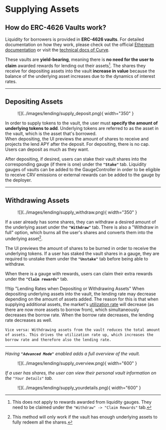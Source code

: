 <h1>Supplying Assets</h1>


## **How do ERC-4626 Vaults work?**

Liquidity for borrowers is provided in **ERC-4626 vaults**. For detailed documentation on how they work, please check out the official [Ethereum documentation](https://ethereum.org/de/developers/docs/standards/tokens/erc-4626/) or visit the [technical docs of Curve](https://docs.curve.fi/lending/contracts/vault/).

These vaults are **yield-bearing**, meaning there is **no need for the user to claim** awarded rewards for lending out their assets[^1]. The shares they receive for depositing assets into the vault **increase in value** because the balance of the underlying asset increases due to the dynamics of interest rates.

[^1]: This does not apply to rewards awarded from liquidity gauges. They need to be claimed under the `"Withdraw" -> "Claim Rewards"` tab.


---


## **Depositing Assets**

<figure markdown="span">
  ![](../images/lending/supply_deposit.png){ width="350" }
  <figcaption></figcaption>
</figure>

In order to supply tokens to the vault, the user must **specify the amount of underlying tokens to add**. Underlying tokens are referred to as the asset in the vault, which is the asset that's borrowed.  
When depositing, the UI previews the amount of shares to receive and projects the lend APY after the deposit. For depositing, there is no cap. Users can deposit as much as they want. 

After depositing, if desired, users can stake their vault shares into the corresponding gauge (if there is one) under the **`"Stake"`** tab. Liquidity gauges of vaults can be added to the GaugeController in order to be eligible to receive CRV emissions or external rewards can be added to the gauge by the deployer.


---


## **Withdrawing Assets**

<figure markdown="span">
  ![](../images/lending/supply_withdraw.png){ width="350" }
  <figcaption></figcaption>
</figure>

If a user already has some shares, they can withdraw a desired amount of the underlying asset under the **`"Withdraw"`** tab. There is also a "Withdraw in full" option, which burns all the user's shares and converts them into the underlying asset[^2]. 

The UI previews the amount of shares to be burned in order to receive the underlying tokens. If a user has staked the vault shares in a gauge, they are required to unstake them under the **`"Unstake"`** tab before being able to withdraw.

When there is a gauge with rewards, users can claim their extra rewards under the **`"Claim rewards"`** tab. 

[^2]: This method will only work if the vault has enough underlying assets to fully redeem all the shares. 

!!!tip "Lending Rates when Depositing or Withdrawing Assets"
    When depositing underlying assets into the vault, the lending rate may decrease depending on the amount of assets added. The reason for this is that when supplying additional assets, the market's [utilization rate](./understanding-lending.md#utilization-rate) will decrease (as there are now more assets to borrow from), which simultaneously decreases the borrow rate. When the borrow rate decreases, the lending rate decreases as well.

    Vice versa: Withdrawing assets from the vault reduces the total amount of assets. This drives the utilization rate up, which increases the borrow rate and therefore also the lending rate.


---


*Having **`"Advanced Mode"`** enabled adds a full overview of the vault.*

<figure markdown="span">
  ![](../images/lending/supply_overview.png){ width="600" }
  <figcaption></figcaption>
</figure>


*If a user has shares, the user can view their personal vault information on the `"Your Details"` tab.*

<figure markdown="span">
  ![](../images/lending/supply_yourdetails.png){ width="600" }
  <figcaption></figcaption>
</figure>
